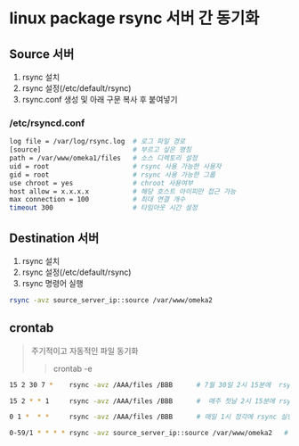 # linux package rsync 서버 간 동기화

## Source 서버

1. rsync 설치
2. rsync 설정(/etc/default/rsync)
3. rsync.conf 생성 및 아래 구문 복사 후 붙여넣기

### /etc/rsyncd.conf

```sh
log file = /var/log/rsync.log  # 로그 파일 경로
[source]                       # 부르고 싶은 명칭
path = /var/www/omeka1/files   # 소스 디렉토리 설정
uid = root                     # rsync 사용 가능한 사용자
gid = root                     # rsync 사용 가능한 그룹
use chroot = yes               # chroot 사용여부
host allow = x.x.x.x           # 해당 호스트 아이피만 접근 가능
max connection = 100           # 최대 연결 개수
timeout 300                    # 타임아웃 시간 설정
```

## Destination 서버

1. rsync 설치
2. rsync 설정(/etc/default/rsync)
3. rsync 명령어 실행

```sh
rsync -avz source_server_ip::source /var/www/omeka2
```

## crontab

> 주기적이고 자동적인 파일 동기화
>
> > crontab -e

```sh
15 2 30 7 *    rsync -avz /AAA/files /BBB      # 7월 30일 2시 15분에  rsync 실행

15 2 * * 1     rsync -avz /AAA/files /BBB      #  매주 첫날 2시 15분에 rsync 실행

0 1 *  * *     rsync -avz /AAA/files /BBB      # 매일 1시 정각에 rsync 실행

0-59/1 * * * * rsync -avz source_server_ip::source /var/www/omeka2   # 1분마다 rsync 실행
```
